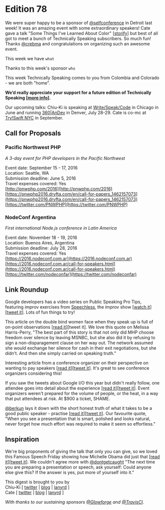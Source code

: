 # Edition 78

We were super happy to be a sponsor of [@selfconference](http://twitter.com/selfconference) in Detroit last week! It was an amazing event with some extraordinary speakers! Cate gave a talk "Some Things I've Learned About Color" [[storify](https://storify.com/catehstn/some-things-i-ve-learned-about-color-5740a7c2ee2c3624642eaf05)] but best of all got to meet a bunch of Technically Speaking subscribers. So much fun! Thanks [@crebma](http://twitter.com/crebma) and congratulations on organizing such an awesome event.

This week we have `what`

Thanks to this week's sponsor `who`

This week Technically Speaking comes to you from Colombia and Colorado - we are both "home".

**We’d really appreciate your support for a future edition of Technically Speaking [[more info](http://www.techspeak.email/sponsorship/)].**  

Our upcoming talks: Chiu-Ki is speaking at [Write/Speak/Code](http://www.writespeakcode.com) in Chicago in June and running [360|AnDev](http://360andev.com/) in Denver, July 28-29. Cate is co-mc at [Try!Swift NYC](http://www.tryswiftnyc.com/) in September.

## Call for Proposals

### Pacific Northwest PHP
*A 3-day event for PHP developers in the Pacific Northwest*

Event date: September 15 - 17, 2016  
Location: Seattle, WA  
Submission deadline: June 5, 2016  
Travel expenses covered: Yes  
[http://pnwphp.com/2016](http://pnwphp.com/2016)  
[https://pnwphp2016.dryfta.com/en/call-for-papers_1462157073](https://pnwphp2016.dryfta.com/en/call-for-papers_1462157073)  
[https://twitter.com/PNWPHP](https://twitter.com/PNWPHP)


### NodeConf Argentina
*First international Node.js conference in Latin America*

Event date: November 18 - 19, 2016  
Location: Buenos Aires, Argentina  
Submission deadline: July 28, 2016  
Travel expenses covered: Yes  
[https://2016.nodeconf.com.ar](https://2016.nodeconf.com.ar)  
[https://2016.nodeconf.com.ar/call-for-speakers.html](https://2016.nodeconf.com.ar/call-for-speakers.html)  
[https://twitter.com/nodeconfar](https://twitter.com/nodeconfar)


## Link Roundup

Google developers has a video series on Public Speaking Pro Tips, featuring improv exercises from [Speechless](http://speechlesslive.com), the improv show [[watch it](https://www.youtube.com/watch?v=rkFbmJSyuKk&list=PLOU2XLYxmsIK4_J9_QsihVB18ecHKvnyb&index=1)][[tweet it](https://twitter.com/home?status=Public%20Speaking%20Pro%20Tips%20%28From%20Presenter%20to%20Performer%29%20https%3A//www.youtube.com/watch%3Fv%3DrkFbmJSyuKk%26list%3DPLOU2XLYxmsIK4_J9_QsihVB18ecHKvnyb%26index%3D1%20via%20%40techspeakdigest)]. Lots of fun things to try!

This article on the double bind women face when they speak up is full of on-point observations [[read it](v)][tweet it]. We love this quote on Melissa Harris-Perry, "The best part of this story is that not only did MHP choose freedom over silence by leaving MSNBC, but she also did it by refusing to sign a non-disparagement clause on her way out. The network assumed she would exchange her silence for cash in their exit negotiations, but she didn’t. And then she simply carried on speaking truth."

Interesting article from a conference organizer on their perspective on wanting to pay speakers [[read it](http://visible-quality.blogspot.com/2016/02/changing-world-of-conferences-pay.html)][[tweet it](https://twitter.com/home?status=A%20Seasoned%20Tester%27s%20Crystal%20Ball%3A%20Changing%20the%20world%20of%20conferences%3A%20pay%20the%20speakers%20http%3A//visible-quality.blogspot.com/2016/02/changing-world-of-conferences-pay.html%20via%20%40techspeakdigest)]. It's great to see conference organizers considering this!

If you saw the tweets about Google I/O this year but didn't really follow, one attendee goes into detail about the experience [[read it](https://www.linkedin.com/pulse/why-google-io-2016-worst-tech-event-ive-ever-attended-greg-bulmash)][[tweet it](https://twitter.com/home?status=Why%20Google%20I/O%202016%20Was%20the%20Worst%20Tech%20Event%20I%27ve%20Ever%20Attended%20%7C%20Greg%20Bulmash%20%7C%20LinkedIn%20https%3A//www.linkedin.com/pulse/why-google-io-2016-worst-tech-event-ive-ever-attended-greg-bulmash%20via%20%40techspeakdigest)]. Event organizers weren't prepared for the volume of people, or the heat, in a way that put attendees at risk. At $900 a ticket, SHAME.

[@berkun](http://twitter.com/berkun) lays it down with the short honest truth of what it takes to be a good public speaker - practise [[read it](http://scottberkun.com/2016/how-to-be-a-better-speaker/)][[tweet it](https://twitter.com/home?status=How%20To%20Be%20a%20Better%20Speaker%20%E2%80%93%20The%20Short%20Honest%20Truth%20%7C%20Scott%20Berkun%20by%20%40berkun%20http%3A//scottberkun.com/2016/how-to-be-a-better-speaker/%20via%20%40techspeakdigest)]. Our favourite quote, "When you see a presentation that is smart, polished and looks natural, never forget how much effort was required to make it seem so effortless."

## Inspiration

We're big proponents of giving the talk that only you can give, so we loved this Famous Speech Friday showing how Michelle Obama did just that [[read it](http://eloquentwoman.blogspot.de/2016/05/famous-speech-friday-michelle-obama-at.html)][[tweet it](https://twitter.com/home?status=Famous%20Speech%20Friday%3A%20Michelle%20Obama%20at%20Tuskegee%20University%20by%20%40dontgetcaught%20http%3A//eloquentwoman.blogspot.de/2016/05/famous-speech-friday-michelle-obama-at.html%20via%20%40techspeakdigest)]. We couldn't agree more with [@dontgetcaught](http://twitter.com/dontgetcaught) "The next time you are preparing a presentation or speech, ask yourself: Could anyone else give this? If the answer is yes, put more of yourself into it."  


This digest is brought to you by  
Chiu-Ki [ [twitter](https://twitter.com/chiuki) | [blog](http://blog.sqisland.com/) | [lanyrd](http://lanyrd.com/profile/chiuki/) ]  
Cate [ [twitter](https://twitter.com/catehstn) | [blog](http://www.catehuston.com/blog/) | [lanyrd](http://lanyrd.com/profile/catehstn/) ]

*With thanks to our sustaining sponsors [@Glowforge](http://twitter.com/glowforge) and [@TravisCI](http://twitter.com/travisci).*
